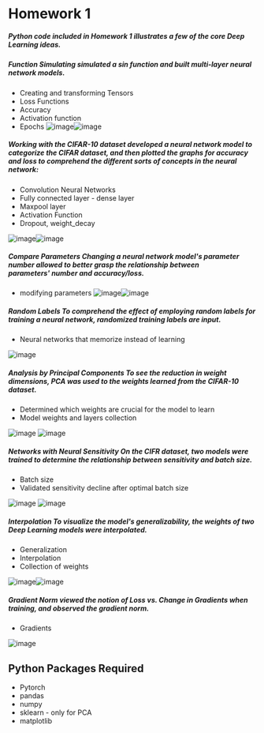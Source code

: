 # Homework 1
##### Python code included in Homework 1 illustrates a few of the core Deep Learning ideas.
##### Function Simulating simulated a sin function and built multi-layer neural network models.
* Creating and transforming Tensors
* Loss Functions
* Accuracy
* Activation function
* Epochs
![image](https://user-images.githubusercontent.com/125087684/218280282-bac009c2-f3b3-47ad-aa7b-7c35cadb550d.png)![image](https://user-images.githubusercontent.com/125087684/218278408-8550a8f4-ace1-4343-bece-6b20314cd30a.png)

##### Working with the CIFAR-10 dataset developed a neural network model to categorize the CIFAR dataset, and then plotted the graphs for accuracy and loss to comprehend the different sorts of concepts in the neural network:

* Convolution Neural Networks
* Fully connected layer - dense layer
* Maxpool layer
* Activation Function
* Dropout, weight_decay

![image](https://user-images.githubusercontent.com/125087684/218278593-fd0ba81e-88fd-4019-be3a-8ce4d0801c67.png)![image](https://user-images.githubusercontent.com/125087684/218278615-26e08f36-4eb0-4841-a2df-92a5cf6bbc5e.png)

##### Compare Parameters Changing a neural network model's parameter number allowed to better grasp the relationship between parameters' number and accuracy/loss.
* modifying parameters
![image](https://user-images.githubusercontent.com/125087684/218278717-490b1afd-d17d-45dc-8b57-5aaa09bd9c20.png)![image](https://user-images.githubusercontent.com/125087684/218278757-2197825a-df5c-4dae-ae2b-983e2fd4bd6c.png)

##### Random Labels To comprehend the effect of employing random labels for training a neural network, randomized training labels are input.

* Neural networks that memorize instead of learning

![image](https://user-images.githubusercontent.com/125087684/218279199-bf87b886-bbd5-4162-870b-a27d664dc846.png)

##### Analysis by Principal Components To see the reduction in weight dimensions, PCA was used to the weights learned from the CIFAR-10 dataset.

* Determined which weights are crucial for the model to learn
* Model weights and layers collection

![image](https://user-images.githubusercontent.com/125087684/218279475-94bcd1fd-0c98-40ae-b08c-d824c340f73a.png)  ![image](https://user-images.githubusercontent.com/125087684/218279484-fa55186f-7075-4705-a8d3-b0a4da945acd.png)

##### Networks with Neural Sensitivity On the CIFR dataset, two models were trained to determine the relationship between sensitivity and batch size.
* Batch size
* Validated sensitivity decline after optimal batch size

![image](https://user-images.githubusercontent.com/125087684/218279745-8ab954bc-6205-48c4-9f4e-a59c64296a92.png)  ![image](https://user-images.githubusercontent.com/125087684/218279762-bc17a2b2-4558-466a-a32c-d63b93525c8e.png)

##### Interpolation To visualize the model's generalizability, the weights of two Deep Learning models were interpolated.
* Generalization
* Interpolation
* Collection of weights

![image](https://user-images.githubusercontent.com/125087684/218279919-fb17a466-3fb5-44f6-99c8-2a81fdc6affe.png)![image](https://user-images.githubusercontent.com/125087684/218279923-13d3431b-a18a-4d1f-8327-f1e0ae16b816.png)

##### Gradient Norm viewed the notion of Loss vs. Change in Gradients when training, and observed the gradient norm.
* Gradients

![image](https://user-images.githubusercontent.com/125087684/218280063-4a983871-e4bb-448b-9092-8a5ff4fc195e.png)
## Python Packages Required
* Pytorch
* pandas
* numpy
* sklearn - only for PCA
* matplotlib

